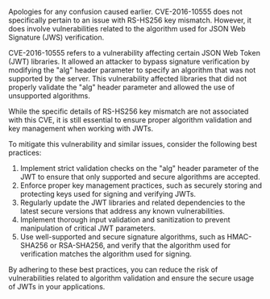Apologies for any confusion caused earlier. CVE-2016-10555 does not specifically pertain to an issue with RS-HS256 key mismatch. However, it does involve vulnerabilities related to the algorithm used for JSON Web Signature (JWS) verification.

CVE-2016-10555 refers to a vulnerability affecting certain JSON Web Token (JWT) libraries. It allowed an attacker to bypass signature verification by modifying the "alg" header parameter to specify an algorithm that was not supported by the server. This vulnerability affected libraries that did not properly validate the "alg" header parameter and allowed the use of unsupported algorithms.

While the specific details of RS-HS256 key mismatch are not associated with this CVE, it is still essential to ensure proper algorithm validation and key management when working with JWTs.

To mitigate this vulnerability and similar issues, consider the following best practices:

1.  Implement strict validation checks on the "alg" header parameter of the JWT to ensure that only supported and secure algorithms are accepted.
2.  Enforce proper key management practices, such as securely storing and protecting keys used for signing and verifying JWTs.
3.  Regularly update the JWT libraries and related dependencies to the latest secure versions that address any known vulnerabilities.
4.  Implement thorough input validation and sanitization to prevent manipulation of critical JWT parameters.
5.  Use well-supported and secure signature algorithms, such as HMAC-SHA256 or RSA-SHA256, and verify that the algorithm used for verification matches the algorithm used for signing.

By adhering to these best practices, you can reduce the risk of vulnerabilities related to algorithm validation and ensure the secure usage of JWTs in your applications.